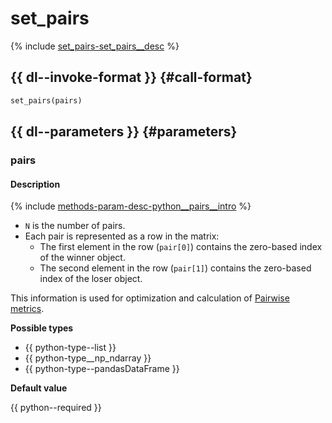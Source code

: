# set_pairs

{% include [set_pairs-set_pairs__desc](../_includes/work_src/reusage-python/set_pairs__desc.md) %}


## {{ dl--invoke-format }} {#call-format}

```python
set_pairs(pairs)
```

## {{ dl--parameters }} {#parameters}

### pairs

#### Description

{% include [methods-param-desc-python__pairs__intro](../_includes/work_src/reusage/python__pairs__intro.md) %}

- `N` is the number of pairs.
- Each pair is represented as a row in the matrix:
    - The first element in the row (`pair[0]`) contains the zero-based index of the winner object.
    - The second element in the row (`pair[1]`) contains the zero-based index of the loser object.

This information is used for optimization and calculation of [Pairwise metrics](loss-functions-ranking.md).

**Possible types**

- {{ python-type--list }}
- {{ python-type__np_ndarray }}
- {{ python-type--pandasDataFrame }}

**Default value** 

{{ python--required }}
